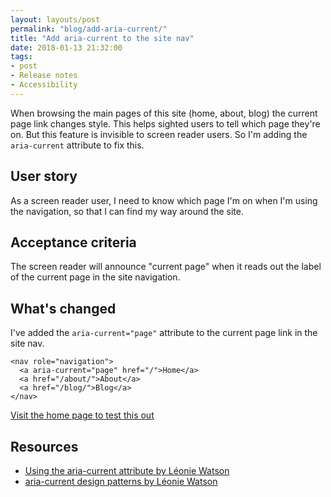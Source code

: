 ```yaml
---
layout: layouts/post
permalink: "blog/add-aria-current/"
title: "Add aria-current to the site nav"
date: 2018-01-13 21:32:00  
tags:
- post
- Release notes
- Accessibility
---
```


When browsing the main pages of this site (home, about, blog) the current page link changes style. This helps sighted users to tell which page they're on. But this feature is invisible to screen reader users. So I'm adding the `aria-current` attribute to fix this.

## User story

As a screen reader user, I need to know which page I'm on when I'm using the navigation, so that I can find my way around the site.

## Acceptance criteria

The screen reader will announce "current page" when it reads out the label of the current page in the site navigation.

## What's changed

I've added the `aria-current="page"` attribute to the current page link in the site nav.

```
<nav role="navigation">
  <a aria-current="page" href="/">Home</a>
  <a href="/about/">About</a>
  <a href="/blog/">Blog</a>
</nav>
```

[Visit the home page to test this out](/)

## Resources
- [Using the aria-current attribute by Léonie Watson](https://tink.uk/using-the-aria-current-attribute/)
- [aria-current design patterns by Léonie Watson](http://design-patterns.tink.uk/aria-current/)

